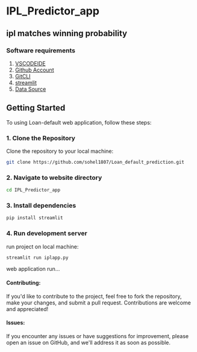 # IPL_Predictor_app
## ipl matches winning probability

### Software requirements

1. [VSCODEIDE](https://code.visualstudio.com/)
3. [Github Account](https://github.com/)
4. [GitCLI](https://git-scm.com/downloads)
5. [streamlit](https://streamlit.io/cloud)
6. [Data Source](https://www.kaggle.com/)

## Getting Started

To using Loan-default web application, follow these steps:

### 1. Clone the Repository
Clone the repository to your local machine:

```bash
git clone https://github.com/sohel1807/Loan_default_prediction.git
```
### 2. Navigate to website directory

```bash
cd IPL_Predictor_app
```
### 3. Install dependencies

```bash
pip install streamlit
```
### 4. Run development server
run project on local machine:

```bash
streamlit run iplapp.py
```
web application run...

#### Contributing:

If you'd like to contribute to the project, feel free to fork the repository, make your changes, and submit a pull request. Contributions are welcome and appreciated!

#### Issues:

If you encounter any issues or have suggestions for improvement, please open an issue on GitHub, and we'll address it as soon as possible.
